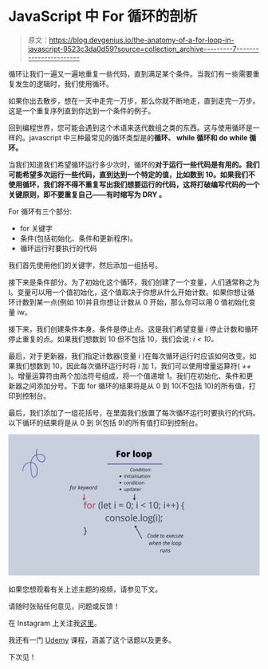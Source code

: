 # JavaScript 中 For 循环的剖析

> 原文：<https://blog.devgenius.io/the-anatomy-of-a-for-loop-in-javascript-9523c3da0d59?source=collection_archive---------7----------------------->

循环让我们一遍又一遍地重复一些代码，直到满足某个条件。当我们有一些需要重复发生的逻辑时，我们使用循环。

如果你出去散步，想在一天中走完一万步，那么你就不断地走，直到走完一万步。这是一个重复序列直到你达到一个条件的例子。

回到编程世界，您可能会遇到这个术语来迭代数组之类的东西。这与使用循环是一样的。javascript 中三种最常见的循环类型是的**循环、 **while** 循环和 **do while** 循环。**

当我们知道我们希望循环运行多少次时，循环的**对于运行一些代码是有用的。我们可能希望多次运行一些代码，直到达到一个特定的值，比如数到 10。如果我们不使用循环，我们将不得不重复写出我们想要运行的代码，这将打破编写代码的一个关键原则，即不要重复自己——有时缩写为 **DRY** 。**

For 循环有三个部分:

*   for 关键字
*   条件(包括初始化、条件和更新程序)。
*   循环运行时要执行的代码

我们首先使用他们的关键字，然后添加一组括号。

接下来是条件部分。为了初始化这个循环，我们创建了一个变量，人们通常称之为 I。变量可以用一个值初始化，这个值取决于你想从什么开始计数。如果你想让循环计数到某一点(例如 10)并且你想让计数从 0 开始，那么你可以用 0 值初始化变量 iw。

接下来，我们创建条件本身。条件是停止点。这是我们希望变量 *i* 停止计数和循环停止重复的点。如果我们想数到 10 但不包括 10，我们会说: *i < 10。*

最后，对于更新器，我们指定计数器(变量 *i* )在每次循环运行时应该如何改变。如果我们想数到 10，因此每次循环运行时将 *i* 加 1，我们可以使用增量运算符( *++* )。增量运算符由两个加法符号组成，将一个值递增 1。我们在初始化、条件和更新器之间添加分号。下面 for 循环的结果将是从 0 到 10(不包括 10)的所有值，打印到控制台。

最后，我们添加了一组花括号，在里面我们放置了每次循环运行时要执行的代码。以下循环的结果将是从 0 到 9(包括 9)的所有值打印到控制台。

![](img/5466abea070d432adf6f92d18c94d7ff.png)

如果您想观看有关上述主题的视频，请参见下文。

请随时张贴任何意见，问题或反馈！

在 Instagram 上关注我[这里](https://www.instagram.com/codecup_dev/)。

我还有一门 [Udemy](https://www.udemy.com/course/learn-javascript-in-90-minutes/) 课程，涵盖了这个话题以及更多。

下次见！